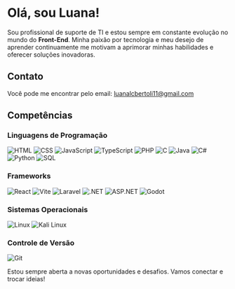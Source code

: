 # Olá, sou Luana!

Sou profissional de suporte de TI e estou sempre em constante evolução no mundo do **Front-End**. Minha paixão por tecnologia e meu desejo de aprender continuamente me motivam a aprimorar minhas habilidades e oferecer soluções inovadoras.

## Contato

Você pode me encontrar pelo email: [luanalcbertoli11@gmail.com](mailto:luanalcbertoli11@gmail.com)

## Competências

### Linguagens de Programação
<p>
    <img src="https://img.icons8.com/color/48/000000/html-5.png" alt="HTML"/>
    <img src="https://img.icons8.com/color/48/000000/css3.png" alt="CSS"/>
    <img src="https://img.icons8.com/color/48/000000/javascript.png" alt="JavaScript"/>
    <img src="https://img.icons8.com/color/48/000000/typescript.png" alt="TypeScript"/>
    <img src="https://img.icons8.com/color/48/000000/php.png" alt="PHP"/>
    <img src="https://img.icons8.com/color/48/000000/c-programming.png" alt="C"/>
    <img src="https://img.icons8.com/color/48/000000/java-coffee-cup-logo.png" alt="Java"/>
    <img src="https://img.icons8.com/color/48/000000/c-sharp-logo.png" alt="C#"/>
    <img src="https://img.icons8.com/color/48/000000/python.png" alt="Python"/>
    <img src="https://img.icons8.com/color/48/000000/sql.png" alt="SQL"/>
</p>

### Frameworks
<p>
    <img src="https://img.icons8.com/color/48/000000/react-native.png" alt="React"/>
    <img src="https://img.icons8.com/color/48/000000/vite.png" alt="Vite"/>
    <img src="https://img.icons8.com/color/48/000000/laravel.png" alt="Laravel"/>
    <img src="https://img.icons8.com/color/48/000000/dot-net.png" alt=".NET"/>
    <img src="https://img.icons8.com/color/48/000000/asp-net.png" alt="ASP.NET"/>
    <img src="https://img.icons8.com/color/48/000000/godot.png" alt="Godot"/>
</p>

### Sistemas Operacionais
<p>
    <img src="https://img.icons8.com/color/48/000000/linux.png" alt="Linux"/>
    <img src="https://img.icons8.com/color/48/000000/kali-linux.png" alt="Kali Linux"/>
</p>

### Controle de Versão
<p>
    <img src="https://img.icons8.com/color/48/000000/git.png" alt="Git"/>
</p>

Estou sempre aberta a novas oportunidades e desafios. Vamos conectar e trocar ideias!
